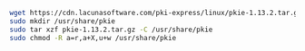 ﻿```sh
wget https://cdn.lacunasoftware.com/pki-express/linux/pkie-1.13.2.tar.gz
sudo mkdir /usr/share/pkie
sudo tar xzf pkie-1.13.2.tar.gz -C /usr/share/pkie
sudo chmod -R a=r,a+X,u+w /usr/share/pkie
```
